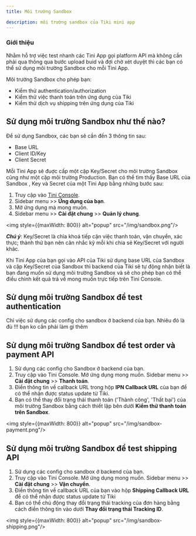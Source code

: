 ```yaml
---
title: Môi trường Sandbox

description: môi trường sandbox của Tiki mini app
---
```


### Giới thiệu

Nhằm hỗ trợ việc test nhanh các Tini App gọi platform API mà không cần phải qua thông qua bước upload buid và đợi chờ xét duyệt thì các bạn có thể sử dụng môi trường Sandbox cho mỗi Tini App.

Môi trường Sandbox cho phép bạn:

- Kiểm thử authentication/authorization
- Kiểm thử việc thanh toán trên ứng dụng của Tiki
- Kiểm thử dịch vụ shipping trên ứng dụng của Tiki

## Sử dụng môi trường Sandbox như thế nào?

Để sử dụng Sandbox, các bạn sẽ cần đến 3 thông tin sau:

- Base URL 
- Client ID/Key
- Client Secret

Mỗi Tini App sẽ đuợc cấp một cặp Key/Secret cho môi trường Sandbox cũng như một cặp môi trường Production. Bạn có thể tìm thấy Base URL của Sandbox , Key và Secret của một Tini App bằng những bước sau:

1. Truy cập vào [Tini Console](https://developer.tiki.vn/apps).
2. Sidebar menu >> **Ứng dụng của bạn**.
3. Mở ứng dụng mà mong muốn.
4. Sidebar menu >> **Cài đặt chung** >> **Quản lý chung**.

<img style={{maxWidth: 800}} alt="popup" src="/img/sandbox.png"/>

***Chú ý***: Key/Secret là chìa khoá tiếp cận việc thanh toán, vận chuyển, xác thực; thành thử bạn nên cân nhắc kỹ mỗi khi chia sẻ Key/Secret với người khác.

Khi Tini App của bạn gọi vào API của Tiki sử dụng base URL của Sandbox và cặp Key/Secret của Sandbox thì backend của Tiki sẽ tự động nhận biết là bạn đang muốn sử dụng môi trường Sandbox và sẽ cho phép bạn có thể điều chỉnh kết quả trả về mong muốn trực tiếp trên Tini Console.

## Sử dụng môi trường Sandbox để test authentication

Chỉ việc sử dụng các config cho sandbox ở backend của bạn. Nhiêu đó là đủ !!! bạn ko cần phải làm gì thêm 

## Sử dụng môi trường Sandbox để test order và payment API

1. Sử dụng các config cho Sandbox ở backend của bạn.
2. Truy cập vào Tini Console. Mở ứng dụng mong muốn. Sidebar menu >> **Cài đặt chung** >> **Thanh toán**.
3. Điền thông tin về callback URL trong hộp **IPN Callback URL** của bạn để có thể nhận được status update từ Tiki.
4. Bạn có thể thay đổi trạng thái thanh toán ('Thành công', 'Thất bại') của môi trường Sandbox bằng cách thiết lập bên dưới **Kiểm thử thanh toán trên Sandbox**.

<img style={{maxWidth: 800}} alt="popup" src="/img/sandbox-payment.png"/>

## Sử dụng môi trường Sandbox để test shipping API

1. Sử dụng các config cho sandbox ở backend của bạn.
2. Truy cập vào Tini Console. Mở ứng dụng mong muốn. Sidebar menu >> **Cài đặt chung** >> **Vận chuyển**.
3. Điền thông tin về callback URL của bạn vào hộp **Shipping Callback URL** để có thể nhận được status update từ Tiki
4. Bạn có thể chủ động thay đổi trạng thái tracking của đơn hàng bằng cách điền thông tin vào dưới **Thay đổi trạng thái Tracking ID**.  

<img style={{maxWidth: 800}} alt="popup" src="/img/sandbox-shipping.png"/>
